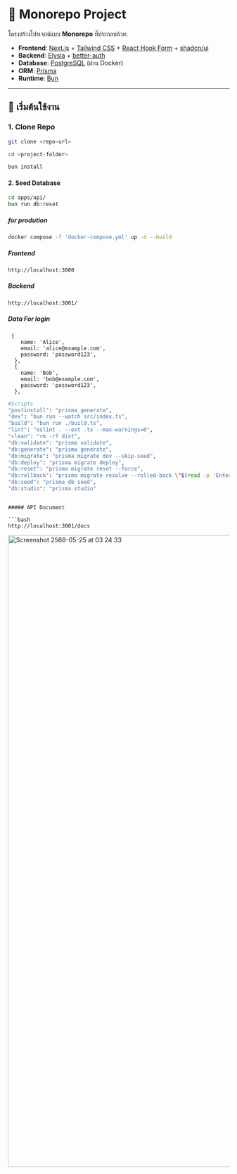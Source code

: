 # 🧩 Monorepo Project

โครงสร้างโปรเจกต์แบบ **Monorepo** ที่ประกอบด้วย:

- **Frontend**: [Next.js](https://nextjs.org/) + [Tailwind CSS](https://tailwindcss.com/) + [React Hook Form](https://react-hook-form.com/) + [shadcn/ui](https://ui.shadcn.com/)
- **Backend**: [Elysia](https://elysiajs.com/) + [better-auth](https://github.com/SaltyAom/better-auth)
- **Database**: [PostgreSQL](https://www.postgresql.org/) (ผ่าน Docker)
- **ORM**: [Prisma](https://www.prisma.io/)
- **Runtime**: [Bun](https://bun.sh/)

---

## 🚀 เริ่มต้นใช้งาน

### 1. Clone Repo

```bash
git clone <repo-url>

cd <project-folder>

bun install
```

#### 2. Seed Database

```bash
cd apps/api/
bun run db:reset
```

##### for prodution

```bash
docker compose -f 'docker-compose.yml' up -d --build
```

##### Frontend

```bash
http://localhost:3000
```

##### Backend

```bash
http://localhost:3001/
```

##### Data For login

```
 {
    name: 'Alice',
    email: 'alice@example.com',
    password: 'password123',
  },
  {
    name: 'Bob',
    email: 'bob@example.com',
    password: 'password123',
  },
```

```bash
#Scripts
"postinstall": "prisma generate",
"dev": "bun run --watch src/index.ts",
"build": "bun run ./build.ts",
"lint": "eslint . --ext .ts --max-warnings=0",
"clean": "rm -rf dist",
"db:validate": "prisma validate",
"db:generate": "prisma generate",
"db:migrate": "prisma migrate dev --skip-seed",
"db:deploy": "prisma migrate deploy",
"db:reset": "prisma migrate reset --force",
"db:rollback": "prisma migrate resolve --rolled-back \"$(read -p 'Enter migration name: ' name && echo $name)\"",
"db:seed": "prisma db seed",
"db:studio": "prisma studio"
```

````

##### API Document

```bash
http://localhost:3001/docs
````

<img width="1437" alt="Screenshot 2568-05-25 at 03 24 33" src="https://github.com/user-attachments/assets/912f0636-88cd-46dc-956d-30d8193eeb73" />
